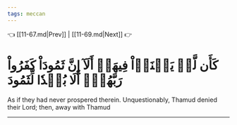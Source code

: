 ```yaml
---
tags: meccan
---
```


👈 [[11-67.md|Prev]] | [[11-69.md|Next]] 👉

# كَأَن لَّمۡ يَغۡنَوۡاْ فِيهَآۗ أَلَآ إِنَّ ثَمُودَاْ كَفَرُواْ رَبَّهُمۡۗ أَلَا بُعۡدٗا لِّثَمُودَ

As if they had never prospered therein. Unquestionably, Thamud denied their Lord; then, away with Thamud

---

